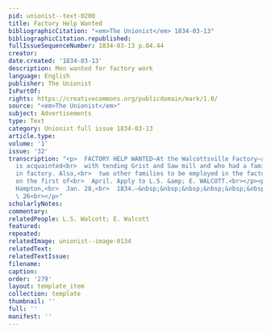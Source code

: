 ```yaml
---
pid: unionist--text-0280
title: Factory Help Wanted
bibliographicCitation: "<em>The Unionist</em> 1834-03-13"
bibliographicCitation.republished: 
fullIssueSequenceNumber: 1834-03-13 p.04.44
creator: 
date.created: '1834-03-13'
description: Men wanted for factory work
language: English
publisher: The Unionist
IsPartOf: 
rights: https://creativecommons.org/publicdomain/mark/1.0/
source: "<em>The Unionist</em>"
subject: Advertisements
type: Text
category: Unionist full issue 1834-03-13
article.type: 
volume: '1'
issue: '32'
transcription: "<p>  FACTORY HELP WANTED—At the Walcottsville Factory—a miller who
  is acquainted<br>  with tending Grist and Saw mill and who had a family to work
  in factory. Also,<br>  two other families to be employed in the factory commencing
  on the first of<br>  April. Apply to L.S. &amp; E. WALCOTT.<br></p><p>  &nbsp;&nbsp;&nbsp;&nbsp;&nbsp;&nbsp;&nbsp;&nbsp;&nbsp;&nbsp;&nbsp;
  Hampton,<br>  Jan. 28,<br>  1834.—&nbsp;&nbsp;&nbsp;&nbsp;&nbsp;&nbsp;&nbsp;&nbsp;&nbsp;&nbsp;&nbsp;&nbsp;&nbsp;&nbsp;&nbsp;&nbsp;&nbsp;&nbsp;&nbsp;&nbsp;&nbsp;&nbsp;&nbsp;&nbsp;&nbsp;&nbsp;&nbsp;&nbsp;&nbsp;&nbsp;&nbsp;&nbsp;&nbsp;&nbsp;&nbsp;&nbsp;&nbsp;&nbsp;&nbsp;&nbsp;&nbsp;&nbsp;&nbsp;&nbsp;&nbsp;&nbsp;&nbsp;&nbsp;&nbsp;&nbsp;&nbsp;&nbsp;<br>
  \ 26<br></p>"
scholarlyNotes: 
commentary: 
relatedPeople: L.S. Walcott; E. Walcott
featured: 
repeated: 
relatedImage: unionist--image-0134
relatedText: 
relatedTextIssue: 
filename: 
caption: 
order: '279'
layout: template_item
collection: template
thumbnail: ''
full: ''
manifest: ''
---
```


